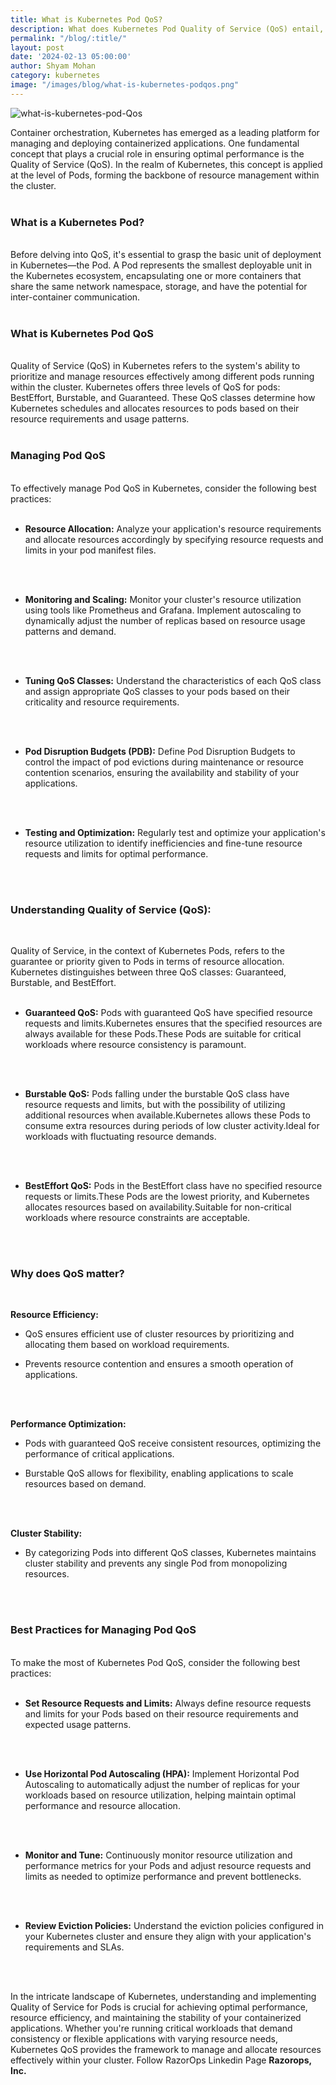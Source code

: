```yaml
---
title: What is Kubernetes Pod QoS?
description: What does Kubernetes Pod Quality of Service (QoS) entail, and how does it impact the deployment and management of applications within Kubernetes clusters? 
permalink: "/blog/:title/"
layout: post
date: '2024-02-13 05:00:00'
author: Shyam Mohan
category: kubernetes
image: "/images/blog/what-is-kubernetes-podqos.png"
---
```


<img src="/images/blog/what-is-kubernetes-pod-Qos.png" alt="what-is-kubernetes-pod-Qos" title="what-is-kubernetes-pod-Qos">
<br>


Container orchestration, Kubernetes has emerged as a leading platform for managing and deploying containerized applications. One fundamental concept that plays a crucial role in ensuring optimal performance is the Quality of Service (QoS). In the realm of Kubernetes, this concept is applied at the level of Pods, forming the backbone of resource management within the cluster.
<br>
<br>

### **What is a Kubernetes Pod?**
<br>
Before delving into QoS, it's essential to grasp the basic unit of deployment in Kubernetes—the Pod. A Pod represents the smallest deployable unit in the Kubernetes ecosystem, encapsulating one or more containers that share the same network namespace, storage, and have the potential for inter-container communication.
<br>
<br>

### **What is Kubernetes Pod QoS**
<br>
Quality of Service (QoS) in Kubernetes refers to the system's ability to prioritize and manage resources effectively among different pods running within the cluster. Kubernetes offers three levels of QoS for pods: BestEffort, Burstable, and Guaranteed. These QoS classes determine how Kubernetes schedules and allocates resources to pods based on their resource requirements and usage patterns.
<br>
<br>

### **Managing Pod QoS**
<br>
To effectively manage Pod QoS in Kubernetes, consider the following best practices:
<br>
<br>

* **Resource Allocation:** Analyze your application's resource requirements and allocate resources accordingly by specifying resource requests and limits in your pod manifest files.
<br>
<br>

* **Monitoring and Scaling:** Monitor your cluster's resource utilization using tools like Prometheus and Grafana. Implement autoscaling to dynamically adjust the number of replicas based on resource usage patterns and demand.
<br>
<br>

* **Tuning QoS Classes:** Understand the characteristics of each QoS class and assign appropriate QoS classes to your pods based on their criticality and resource requirements.
<br>
<br>

* **Pod Disruption Budgets (PDB):** Define Pod Disruption Budgets to control the impact of pod evictions during maintenance or resource contention scenarios, ensuring the availability and stability of your applications.
<br>
<br>

* **Testing and Optimization:** Regularly test and optimize your application's resource utilization to identify inefficiencies and fine-tune resource requests and limits for optimal performance.
<br>
<br>

### **Understanding Quality of Service (QoS):**
<br>

Quality of Service, in the context of Kubernetes Pods, refers to the guarantee or priority given to Pods in terms of resource allocation. Kubernetes distinguishes between three QoS classes: Guaranteed, Burstable, and BestEffort.
<br>
<br>

* **Guaranteed QoS:** Pods with guaranteed QoS have specified resource requests and limits.Kubernetes ensures that the specified resources are always available for these Pods.These Pods are suitable for critical workloads where resource consistency is paramount.
<br>
<br>

* **Burstable QoS:** Pods falling under the burstable QoS class have resource requests and limits, but with the possibility of utilizing additional resources when available.Kubernetes allows these Pods to consume extra resources during periods of low cluster activity.Ideal for workloads with fluctuating resource demands.
<br>
<br>

* **BestEffort QoS:** Pods in the BestEffort class have no specified resource requests or limits.These Pods are the lowest priority, and Kubernetes allocates resources based on availability.Suitable for non-critical workloads where resource constraints are acceptable.
<br>
<br>

### **Why does QoS matter?**
<br>

**Resource Efficiency:**
<br>

* QoS ensures efficient use of cluster resources by prioritizing and allocating them based on workload requirements.

* Prevents resource contention and ensures a smooth operation of applications.
<br>
<br>

**Performance Optimization:**
<br>

* Pods with guaranteed QoS receive consistent resources, optimizing the performance of critical applications.

* Burstable QoS allows for flexibility, enabling applications to scale resources based on demand.
<br>
<br>

**Cluster Stability:**
<br>

* By categorizing Pods into different QoS classes, Kubernetes maintains cluster stability and prevents any single Pod from monopolizing resources.
<br>
<br>

### **Best Practices for Managing Pod QoS**
<br>
To make the most of Kubernetes Pod QoS, consider the following best practices:
<br>
<br>

* **Set Resource Requests and Limits:** Always define resource requests and limits for your Pods based on their resource requirements and expected usage patterns.
<br>
<br>

* **Use Horizontal Pod Autoscaling (HPA):** Implement Horizontal Pod Autoscaling to automatically adjust the number of replicas for your workloads based on resource utilization, helping maintain optimal performance and resource allocation.
<br>
<br>

* **Monitor and Tune:** Continuously monitor resource utilization and performance metrics for your Pods and adjust resource requests and limits as needed to optimize performance and prevent bottlenecks.
<br>
<br>

* **Review Eviction Policies:** Understand the eviction policies configured in your Kubernetes cluster and ensure they align with your application's requirements and SLAs.
<br>
<br>

In the intricate landscape of Kubernetes, understanding and implementing Quality of Service for Pods is crucial for achieving optimal performance, resource efficiency, and maintaining the stability of your containerized applications. Whether you're running critical workloads that demand consistency or flexible applications with varying resource needs, Kubernetes QoS provides the framework to manage and allocate resources effectively within your cluster. Follow RazorOps Linkedin Page <a href="https://www.linkedin.com/company/razorops/" target=_blank style="text-decoration: none"> <b>Razorops, Inc.</b></a> 